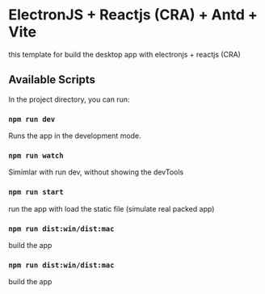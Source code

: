 # ElectronJS + Reactjs (CRA) + Antd + Vite

this template for build the desktop app with electronjs + reactjs (CRA)

## Available Scripts

In the project directory, you can run:

### `npm run dev`

Runs the app in the development mode.

### `npm run watch`

Simimlar with run dev, without showing the devTools

### `npm run start`

run the app with load the static file (simulate real packed app)

### `npm run dist:win/dist:mac`

build the app

### `npm run dist:win/dist:mac`

build the app

